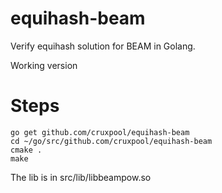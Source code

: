 # equihash-beam
Verify equihash solution for BEAM in Golang.

Working version

# Steps 
````
go get github.com/cruxpool/equihash-beam
cd ~/go/src/github.com/cruxpool/equihash-beam
cmake .
make
`````
The lib is in src/lib/libbeampow.so

